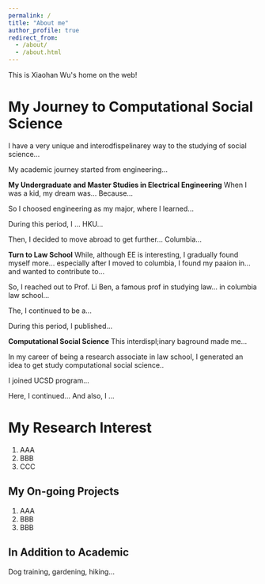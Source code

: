 ```yaml
---
permalink: /
title: "About me"
author_profile: true
redirect_from: 
  - /about/
  - /about.html
---
```


This is Xiaohan Wu's home on the web!

My Journey to Computational Social Science
======
I have a very unique and interodfispelinarey way to the studying of social science...

My academic journey started from engineering...

**My Undergraduate and Master Studies in Electrical Engineering**
When I was a kid, my dream was... Because...

So I choosed engineering as my major, where I learned...

During this period, I ... HKU...

Then, I decided to move abroad to get further... Columbia...

**Turn to Law School**
While, although EE is interesting, I gradually found myself more... especially after I moved to columbia, I found my paaion in... and wanted to contribute to...

So, I reached out to Prof. Li Ben, a famous prof in studying law... in columbia law school...

The, I continued to be a...

During this period, I published...

**Computational Social Science**
This interdispl;inary baground made me...

In my career of being a research associate in law school, I generated an idea to get study computational social science..

I joined UCSD program...

Here, I continued... And also, I ...

My Research Interest
======
1. AAA
2. BBB
3. CCC

My On-going Projects
------
1. AAA
2. BBB
3. BBB
   
In Addition to Academic
------
Dog training, gardening, hiking...
